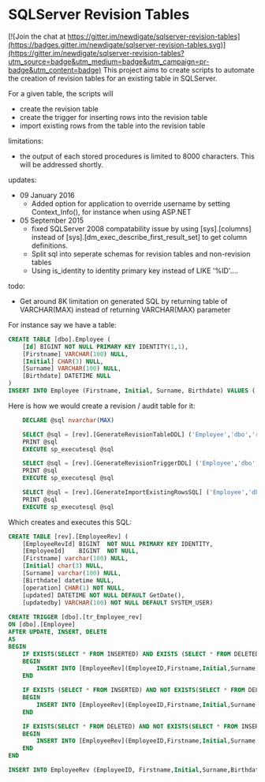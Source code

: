 # SQLServer Revision Tables

[![Join the chat at https://gitter.im/newdigate/sqlserver-revision-tables](https://badges.gitter.im/newdigate/sqlserver-revision-tables.svg)](https://gitter.im/newdigate/sqlserver-revision-tables?utm_source=badge&utm_medium=badge&utm_campaign=pr-badge&utm_content=badge)
This project aims to create scripts to automate the creation of revision tables for an existing table in SQLServer.

For a given table, the scripts will 
* create the revision table
* create the trigger for inserting rows into the revision table
* import existing rows from the table into the revision table

limitations:
* the output of each stored procedures is limited to 8000 characters. This will be addressed shortly. 

updates:
* 09 January 2016
	* Added option for application to override username by setting Context_Info(), for instance when using ASP.NET
* 05 September 2015
	* fixed SQLServer 2008 compatability issue by using [sys].[columns] instead of [sys].[dm_exec_describe_first_result_set] to get column definitions.
	* Split sql into seperate schemas for revision tables and non-revision tables
	* Using is_identity to identity primary key instead of LIKE '%ID'....

todo:
* Get around 8K limitation on generated SQL by returning table of VARCHAR(MAX) instead of returning VARCHAR(MAX) parameter

For instance say we have a table:
```sql
CREATE TABLE [dbo].Employee (
    [Id] BIGINT NOT NULL PRIMARY KEY IDENTITY(1,1),
    [Firstname] VARCHAR(100) NULL,
    [Initial] CHAR(3) NULL,
    [Surname] VARCHAR(100) NULL,
    [Birthdate] DATETIME NULL
)
INSERT INTO Employee (Firstname, Initial, Surname, Birthdate) VALUES ('Nic', 'C', 'Newdigate',GetDate())
```

Here is how we would create a revision / audit table for it:
```sql
    DECLARE @sql nvarchar(MAX)

    SELECT @sql = [rev].[GenerateRevisionTableDDL] ('Employee','dbo','rev')
    PRINT @sql
    EXECUTE sp_executesql @sql

    SELECT @sql = [rev].[GenerateRevisionTriggerDDL] ('Employee','dbo','rev')
    PRINT @sql
    EXECUTE sp_executesql @sql

    SELECT @sql = [rev].[GenerateImportExistingRowsSQL] ('Employee','dbo','rev')
    PRINT @sql
    EXECUTE sp_executesql @sql
```

Which creates and executes this SQL:
```sql
CREATE TABLE [rev].[EmployeeRev] (
	[EmployeeRevId]	BIGINT	NOT NULL PRIMARY KEY IDENTITY,
	[EmployeeId]	BIGINT	NOT NULL,
	[Firstname] varchar(100) NULL,
	[Initial] char(3) NULL,
	[Surname] varchar(100) NULL,
	[Birthdate] datetime NULL,
	[operation] CHAR(1) NOT NULL,
	[updated] DATETIME NOT NULL DEFAULT GetDate(),
	[updatedby] VARCHAR(100) NOT NULL DEFAULT SYSTEM_USER)
	
CREATE TRIGGER [dbo].[tr_Employee_rev]
ON [dbo].[Employee]
AFTER UPDATE, INSERT, DELETE
AS
BEGIN
	IF EXISTS(SELECT * FROM INSERTED) AND EXISTS (SELECT * FROM DELETED)
	BEGIN
		INSERT INTO [EmployeeRev](EmployeeID,Firstname,Initial,Surname,Birthdate,operation, updated, updatedby) SELECT inserted.ID, inserted.Firstname,inserted.Initial,inserted.Surname,inserted.Birthdate,'u', GetDate(), SYSTEM_USER FROM INSERTED
	END	

	IF EXISTS (SELECT * FROM INSERTED) AND NOT EXISTS(SELECT * FROM DELETED)
	BEGIN
		INSERT INTO [EmployeeRev](EmployeeID,Firstname,Initial,Surname,Birthdate,operation, updated, updatedby) SELECT inserted.ID, inserted.Firstname,inserted.Initial,inserted.Surname,inserted.Birthdate,'i', GetDate(), SYSTEM_USER FROM INSERTED
	END

	IF EXISTS(SELECT * FROM DELETED) AND NOT EXISTS(SELECT * FROM INSERTED)
	BEGIN
		INSERT INTO [EmployeeRev](EmployeeID,Firstname,Initial,Surname,Birthdate,operation, updated, updatedby) SELECT deleted.ID, deleted.Firstname,deleted.Initial,deleted.Surname,deleted.Birthdate,'d', GetDate(), SYSTEM_USER FROM DELETED 
	END
END

INSERT INTO EmployeeRev (EmployeeID, Firstname,Initial,Surname,Birthdate, operation) SELECT u.ID, u.Firstname,u.Initial,u.Surname,u.Birthdate, 'i'  from [Employee] u
```